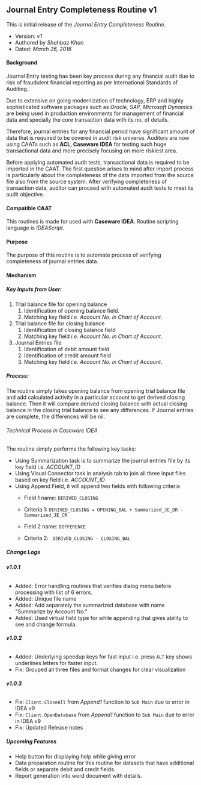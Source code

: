 ## Journal Entry Completeness Routine v1

This is initial release of the *Journal Entry Completeness Routine*.
- Version: *v1*
- Authored by *Shahbaz Khan*
- Dated: *March 26, 2016*

#### Background
Journal Entry testing has been key process during any financial audit due to risk of fraudulent financial reporting as per International Standards of Auditing.

Due to extensive on going modernization of technology, ERP and highly sophisticated software packages  such as *Oracle, SAP, Microsoft Dynamics* are being used in production environments for management of financial data and specially the core transaction data with its no. of details.

Therefore, journal entries for any financial period have significant amount of data that is required to be covered in audit risk universe. Auditors are now using CAATs such as **ACL, Caseware IDEA** for testing such huge transactional data and more precisely focusing on more riskiest area.

Before applying automated audit tests, transactional data is required to be imported in the CAAT. The first question arises to mind after import process is particularly about the completeness of the data imported from the source file also from the source system. After verifying completeness of transaction data, auditor can proceed with automated audit tests to meet its audit objective.

#### Compatible CAAT
This routines is made for used with **Caseware IDEA**. Routine scripting language is *IDEAScript*.

#### Purpose
The purpose of this routine is to automate process of verifying completeness of journal entries data.

#### Mechanism

##### *Key Inputs from User:*
1. Trial balance file for opening balance
    1. Identification of opening balance field.
    2. Matching key field *i.e. Account No. in Chart of Account*.
2. Trial balance file for closing balance
    1. Identification of closing balance field
    2. Matching key field *i.e. Account No. in Chart of Account*.
3. Journal Entries file
    1. Identification of debit amount field
    2. Identification of credit amount field
    3. Matching key field *i.e. Account No. in Chart of Account*.

##### *Process:*
The routine simply takes opening balance from opening trial balance file and add calculated activity in a particular account to get derived closing balance. Then it will compare derived closing balance with actual closing balance in the closing trial balance to see any differences. If Journal entries are complete, the differences will be nil.

###### *Technical Process in Caseware IDEA*
The routine simply performs the following key tasks:
* Using Summarization task is to summarize the journal entries file by its key field i.e. *ACCOUNT_ID*
* Using Visual Connector task in analysis tab to join all three input files based on key field i.e. *ACCOUNT_ID*
* Using Append Field, it will append two fields with following criteria
  * Field 1 name: ```DERIVED_CLOSING```
  * Criteria 1: ``` DERIVED_CLOSING = OPENING_BAL + Summarized_JE_DR - Summarized_JE_CR ```

  * Field 2 name: ```DIFFERENCE```
  * Criteria 2: ``` DERIVED_CLOSING - CLOSING_BAL```

##### _Change Logs_
###### **v1.0.1**
* Added: Error handling routines that verifies dialog menu before processing with list of 6 errors.
* Added: Unique file name
* Added: Add separately the summarized database with name "Summarize by Account No."
* Added: Used virtual field type for while appending that gives ability to see and change formula.

###### **v1.0.2**
* Added: Underlying speedup keys for fast input i.e. press ```ALT``` key shows underlines letters for faster input.
* Fix: Grouped all three files and format changes for clear visualization

###### **v1.0.3**
* Fix: ```Client.CloseAll``` from *Append1* function to ```Sub Main``` due to error in IDEA v9
* Fix: ```Client.OpenDatabase``` from *Append1* function to ```Sub Main``` due to error in IDEA v9
* Fix: Updated Release notes

##### _Upcoming Features_
* Help button for displaying help while giving error
* Data preparation routine for this routine for datasets that have additional fields or separate debit and credit fields.
* Report generation into word document with details.
